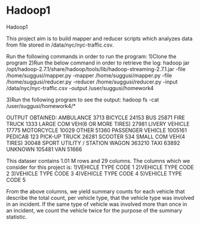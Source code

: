 # Hadoop1
Hadoop1


This project aim is to  build mapper and reducer scripts which analyzes data from file stored in  /data/nyc/nyc-traffic.csv.

Run the following commands in order to run the program:
1)Clone the program
2)Run the below command in order to retrieve the log:
hadoop jar /opt/hadoop-2.7.1/share/hadoop/tools/lib/hadoop-streaming-2.7.1.jar -file /home/suggusi/mapper.py    -mapper /home/suggusi/mapper.py -file /home/suggusi/reducer.py   -reducer /home/suggusi/reducer.py -input /data/nyc/nyc-traffic.csv  -output /user/suggusi/homework4

3)Run the following program to see the output:
hadoop fs -cat /user/suggusi/homework4/*

OUTPUT OBTAINED:
AMBULANCE       3713
BICYCLE 24153
BUS     25871
FIRE TRUCK      1333
LARGE COM VEH(6 OR MORE TIRES)  27981
LIVERY VEHICLE  17775
MOTORCYCLE      10029
OTHER   51360
PASSENGER VEHICLE       1005161
PEDICAB 123
PICK-UP TRUCK   26281
SCOOTER 534
SMALL COM VEH(4 TIRES)  30048
SPORT UTILITY / STATION WAGON   363210
TAXI    63892
UNKNOWN 105481
VAN     51666

This dataser contains 1.01 M rows and 29 columns.
The columns which we consider for this project is:
1)VEHICLE TYPE CODE 1
2)VEHICLE TYPE CODE 2
3)VEHICLE TYPE CODE 3
4)VEHICLE TYPE CODE 4
5)VEHICLE TYPE CODE 5

From the above columns, we yield summary counts for each vehicle that describe the total count, per vehicle type, that the vehicle type was involved in an incident. If the same  type of vehicle was involved more than once in an incident, we count the vehicle twice for the purpose of the summary statistic.




